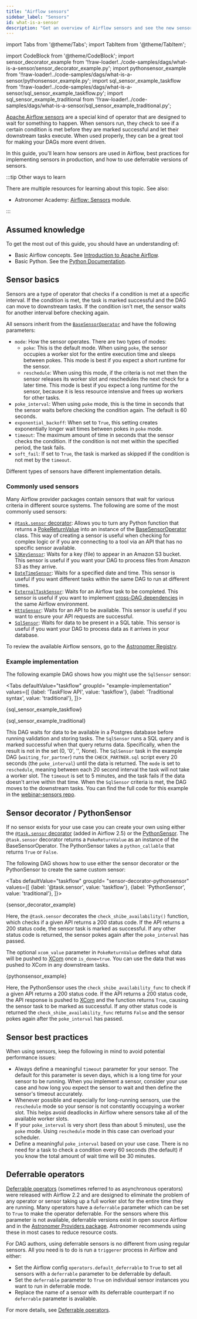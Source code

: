 ```yaml
---
title: "Airflow sensors"
sidebar_label: "Sensors"
id: what-is-a-sensor
description: "Get an overview of Airflow sensors and see the new sensor-related features included in Airflow 2. Learn best practices for implementing sensors in production."
---
```


import Tabs from '@theme/Tabs';
import TabItem from '@theme/TabItem';

import CodeBlock from '@theme/CodeBlock';
import sensor_decorator_example from '!!raw-loader!../code-samples/dags/what-is-a-sensor/sensor_decorator_example.py';
import pythonsensor_example from '!!raw-loader!../code-samples/dags/what-is-a-sensor/pythonsensor_example.py';
import sql_sensor_example_taskflow from '!!raw-loader!../code-samples/dags/what-is-a-sensor/sql_sensor_example_taskflow.py';
import sql_sensor_example_traditional from '!!raw-loader!../code-samples/dags/what-is-a-sensor/sql_sensor_example_traditional.py';

[Apache Airflow sensors](https://airflow.apache.org/docs/apache-airflow/stable/core-concepts/sensors.html) are a special kind of operator that are designed to wait for something to happen. When sensors run, they check to see if a certain condition is met before they are marked successful and let their downstream tasks execute. When used properly, they can be a great tool for making your DAGs more event driven.

In this guide, you'll learn how sensors are used in Airflow, best practices for implementing sensors in production, and how to use deferrable versions of sensors.

:::tip Other ways to learn

There are multiple resources for learning about this topic. See also:

- Astronomer Academy: [Airflow: Sensors](https://academy.astronomer.io/path/airflow-101/sensors-course) module.

:::

## Assumed knowledge

To get the most out of this guide, you should have an understanding of:

- Basic Airflow concepts. See [Introduction to Apache Airflow](intro-to-airflow.md).
- Basic Python. See the [Python Documentation](https://docs.python.org/3/tutorial/index.html).

## Sensor basics

Sensors are a type of operator that checks if a condition is met at a specific interval. If the condition is met, the task is marked successful and the DAG can move to downstream tasks. If the condition isn't met, the sensor waits for another interval before checking again. 

All sensors inherit from the [`BaseSensorOperator`](https://github.com/apache/airflow/blob/main/airflow/sensors/base.py) and have the following parameters:

- `mode`: How the sensor operates. There are two types of modes:
    - `poke`: This is the default mode. When using `poke`, the sensor occupies a worker slot for the entire execution time and sleeps between pokes. This mode is best if you expect a short runtime for the sensor.
    - `reschedule`: When using this mode, if the criteria is not met then the sensor releases its worker slot and reschedules the next check for a later time. This mode is best if you expect a long runtime for the sensor, because it is less resource intensive and frees up workers for other tasks.
- `poke_interval`: When using `poke` mode, this is the time in seconds that the sensor waits before checking the condition again. The default is 60 seconds.
- `exponential_backoff`: When set to `True`, this setting creates exponentially longer wait times between pokes in `poke` mode.
- `timeout`: The maximum amount of time in seconds that the sensor checks the condition. If the condition is not met within the specified period, the task fails.
- `soft_fail`: If set to `True`, the task is marked as skipped if the condition is not met by the `timeout`.

Different types of sensors have different implementation details.

### Commonly used sensors

Many Airflow provider packages contain sensors that wait for various criteria in different source systems. The following are some of the most commonly used sensors:

- [`@task.sensor` decorator](https://airflow.apache.org/docs/apache-airflow/stable/tutorial/taskflow.html#using-the-taskflow-api-with-sensor-operators): Allows you to turn any Python function that returns a [PokeReturnValue](https://airflow.apache.org/docs/apache-airflow/stable/_api/airflow/sensors/base/index.html#airflow.sensors.base.PokeReturnValue) into an instance of the [BaseSensorOperator](https://registry.astronomer.io/providers/apache-airflow/modules/basesensoroperator) class. This way of creating a sensor is useful when checking for complex logic or if you are connecting to a tool via an API that has no specific sensor available.
- [`S3KeySensor`](https://registry.astronomer.io/providers/amazon/modules/s3keysensor): Waits for a key (file) to appear in an Amazon S3 bucket. This sensor is useful if you want your DAG to process files from Amazon S3 as they arrive.
- [`DateTimeSensor`](https://registry.astronomer.io/providers/apache-airflow/modules/datetimesensor): Waits for a specified date and time. This sensor is useful if you want different tasks within the same DAG to run at different times.
- [`ExternalTaskSensor`](https://registry.astronomer.io/providers/apache-airflow/modules/externaltasksensor): Waits for an Airflow task to be completed. This sensor is useful if you want to implement [cross-DAG dependencies](cross-dag-dependencies.md) in the same Airflow environment.
- [`HttpSensor`](https://registry.astronomer.io/providers/http/modules/httpsensor): Waits for an API to be available. This sensor is useful if you want to ensure your API requests are successful.
- [`SqlSensor`](https://registry.astronomer.io/providers/apache-airflow-providers-common-sql/modules/sqlsensor): Waits for data to be present in a SQL table. This sensor is useful if you want your DAG to process data as it arrives in your database.

To review the available Airflow sensors, go to the [Astronomer Registry](https://registry.astronomer.io/modules?types=sensors).

### Example implementation

The following example DAG shows how you might use the `SqlSensor` sensor:

<Tabs
    defaultValue="taskflow"
    groupId= "example-implementation"
    values={[
        {label: 'TaskFlow API', value: 'taskflow'},
        {label: 'Traditional syntax', value: 'traditional'},
    ]}>

<TabItem value="taskflow">

<CodeBlock language="python">{sql_sensor_example_taskflow}</CodeBlock>

</TabItem>
<TabItem value="traditional">

<CodeBlock language="python">{sql_sensor_example_traditional}</CodeBlock>

</TabItem>
</Tabs>

This DAG waits for data to be available in a Postgres database before running validation and storing tasks. The `SqlSensor` runs a SQL query and is marked successful when that query returns data. Specifically, when the result is not in the set (0, '0', '', None). The `SqlSensor` task in the example DAG (`waiting_for_partner`) runs the `CHECK_PARTNER.sql` script every 20 seconds (the `poke_interval`) until the data is returned. The `mode` is set to `reschedule`, meaning between each 20 second interval the task will not take a worker slot. The `timeout` is set to 5 minutes, and the task fails if the data doesn't arrive within that time. When the `SqlSensor` criteria is met, the DAG moves to the downstream tasks. You can find the full code for this example in the [webinar-sensors repo](https://github.com/marclamberti/webinar-sensors).

## Sensor decorator / PythonSensor

If no sensor exists for your use case you can create your own using either the [`@task.sensor` decorator](https://airflow.apache.org/docs/apache-airflow/stable/_api/airflow/decorators/sensor/index.html) (added in Airflow 2.5) or the [PythonSensor](https://registry.astronomer.io/providers/apache-airflow/versions/latest/modules/PythonSensor). The `@task.sensor` decorator returns a `PokeReturnValue` as an instance of the BaseSensorOperator. The PythonSensor takes a `python_callable` that returns `True` or `False`.

The following DAG shows how to use either the sensor decorator or the PythonSensor to create the same custom sensor:

<Tabs
    defaultValue="taskflow"
    groupId= "sensor-decorator-pythonsensor"
    values={[
        {label: '@task.sensor', value: 'taskflow'},
        {label: 'PythonSensor', value: 'traditional'},
    ]}>

<TabItem value="taskflow">

<CodeBlock language="python">{sensor_decorator_example}</CodeBlock>

Here, the `@task.sensor` decorates the `check_shibe_availability()` function, which checks if a given API returns a 200 status code. If the API returns a 200 status code, the sensor task is marked as successful. If any other status code is returned, the sensor pokes again after the `poke_interval` has passed.

The optional `xcom_value` parameter in `PokeReturnValue` defines what data will be pushed to [XCom](airflow-passing-data-between-tasks.md) once `is_done=true`. You can use the data that was pushed to XCom in any downstream tasks.

</TabItem>
<TabItem value="traditional">

<CodeBlock language="python">{pythonsensor_example}</CodeBlock>

Here, the PythonSensor uses the `check_shibe_availability_func` to check if a given API returns a 200 status code. If the API returns a 200 status code, the API response is pushed to [XCom](airflow-passing-data-between-tasks.md) and the function returns `True`, causing the sensor task to be marked as successful. If any other status code is returned the `check_shibe_availability_func` returns `False` and the sensor pokes again after the `poke_interval` has passed.

</TabItem>
</Tabs>

## Sensor best practices

When using sensors, keep the following in mind to avoid potential performance issues:

- Always define a meaningful `timeout` parameter for your sensor. The default for this parameter is seven days, which is a long time for your sensor to be running. When you implement a sensor, consider your use case and how long you expect the sensor to wait and then define the sensor's timeout accurately.
- Whenever possible and especially for long-running sensors, use the `reschedule` mode so your sensor is not constantly occupying a worker slot. This helps avoid deadlocks in Airflow where sensors take all of the available worker slots.
- If your `poke_interval` is very short (less than about 5 minutes), use the `poke` mode. Using `reschedule` mode in this case can overload your scheduler.
- Define a meaningful `poke_interval` based on your use case. There is no need for a task to check a condition every 60 seconds (the default) if you know the total amount of wait time will be 30 minutes.

## Deferrable operators

[Deferrable operators](deferrable-operators.md) (sometimes referred to as asynchronous operators) were released with Airflow 2.2 and are designed to eliminate the problem of any operator or sensor taking up a full worker slot for the entire time they are running. Many operators have a `deferrable` parameter which can be set to `True` to make the operator deferrable. For the sensors where this parameter is not available, deferrable versions exist in open source Airflow and in the [Astronomer Providers package](https://github.com/astronomer/astronomer-providers). Astronomer recommends using these in most cases to reduce resource costs.

For DAG authors, using deferrable sensors is no different from using regular sensors. All you need is to do is run a `triggerer` process in Airflow and either:

- Set the Airflow config `operators.default_deferrable` to `True` to set all sensors with a `deferrable` parameter to be deferrable by default.
- Set the `deferrable` parameter to `True` on individual sensor instances you want to run in deferrable mode.
- Replace the name of a sensor with its deferrable counterpart if no `deferrable` parameter is available.

For more details, see [Deferrable operators](deferrable-operators.md). 
